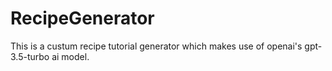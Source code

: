 # RecipeGenerator

This is a custum recipe tutorial generator which makes use of openai's gpt-3.5-turbo ai model.
